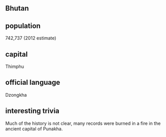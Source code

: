 ## Bhutan
##  population
742,737 (2012 estimate)

##  capital
Thimphu
 
##  official language
Dzongkha


##  interesting trivia
Much of the history is not clear, many records were burned in a fire in the ancient capital of Punakha.


